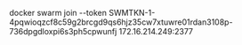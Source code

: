 docker swarm join --token SWMTKN-1-4pqwioqzcf8c59g2brcgd9qs6hjz35cw7xtuwre01rdan3108p-736dpgdloxpi6s3ph5cpwunfj 172.16.214.249:2377
